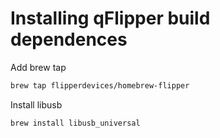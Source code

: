 # Installing qFlipper build dependences
Add brew tap
```bash
brew tap flipperdevices/homebrew-flipper
```

Install libusb
```bash
brew install libusb_universal
```
